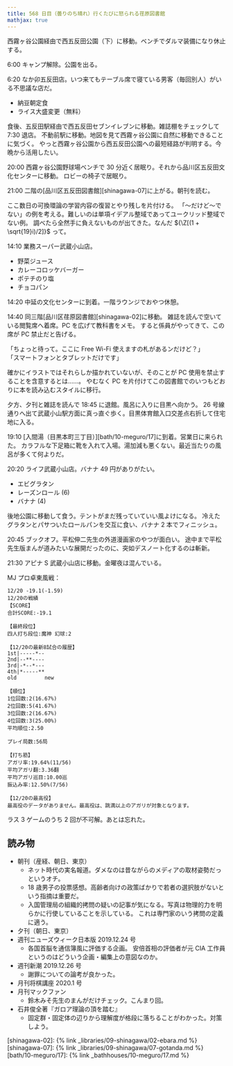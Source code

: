 ```yaml
---
title: 568 日目（曇りのち晴れ）行くたびに怒られる荏原図書館
mathjax: true
---
```


西霧ヶ谷公園経由で西五反田公園（下）に移動。ベンチでダルマ装備になり休止する。

6:00 キャンプ解除。公園を出る。

6:20 なか卯五反田店。いつ来てもテーブル席で寝ている男客（毎回別人）がいる不思議な店だ。

* 納豆朝定食
* ライス大盛変更（無料）

食後、五反田駅経由で西五反田セブンイレブンに移動。雑誌棚をチェックして 7:30 退店。
不動前駅に移動。地図を見て西霧ヶ谷公園に自然に移動できることに気づく。
やっと西霧ヶ谷公園から西五反田公園への最短経路が判明する。今晩から活用したい。

20:00 西霧ヶ谷公園野球場ベンチで 30 分近く居眠り。それから品川区五反田文化センターに移動。
ロビーの椅子で居眠り。

21:00 二階の[品川区五反田図書館][shinagawa-07]に上がる。朝刊を読む。

ここ数日の可換環論の学習内容の復習とやり残しを片付ける。
「～だけど～でない」の例を考える。難しいのは単項イデアル整域であってユークリッド整域でない例。
調べたら全然手に負えないものが出てきた。なんだ ${\Z[(1 + \sqrt{19}i)/2]}$ って。

14:10 業務スーパー武蔵小山店。

* 野菜ジュース
* カレーコロッケバーガー
* ポテチのり塩
* チョコパン

14:20 中延の文化センターに到着。一階ラウンジでおやつ休憩。

14:40 同三階[品川区荏原図書館][shinagawa-02]に移動。
雑誌を読んで空いている閲覧席へ着席。PC を広げて教科書をメモ。
すると係員がやってきて、この席が PC 禁止だと告げる。

「ちょっと待って。ここに Free Wi-Fi 使えますの札があるンだけど？」  
「スマートフォンとタブレットだけです」

確かにイラストではそれらしか描かれていないが、そのことが PC 使用を禁止することを含意するとは……。
やむなく PC を片付けてこの図書館でのいつもどおりに本を読み込むスタイルに移行。

夕方、夕刊と雑誌を読んで 18:45 に退館。風呂に入りに目黒へ向かう。
26 号線通りへ出て武蔵小山駅方面に真っ直ぐ歩く。目黒体育館入口交差点右折して住宅地に入る。

19:10 [入間湯（目黒本町三丁目）][bath/10-meguro/17]に到着。営業日に来られた。
カラフルな下足箱に靴を入れて入場。湯加減も悪くない。最近当たりの風呂が多くて何よりだ。

20:20 ライフ武蔵小山店。バナナ 49 円がありがたい。

* エビグラタン
* レーズンロール (6)
* バナナ (4)

後地公園に移動して食う。テントがまだ残っていていい風よけになる。
冷えたグラタンとパサついたロールパンを交互に食い、バナナ 2 本でフィニッシュ。

20:45 ブックオフ。平松伸二先生の外道漫画家のやつが面白い。
途中まで平松先生版まんが道みたいな展開だったのに、突如デスノート化するのは斬新。

21:30 アピナ S 武蔵小山店に移動。金曜夜は混んでいる。

MJ プロ卓東風戦：

```text
12/20 -19.1(-1.59)
12/20の戦績
【SCORE】
合計SCORE:-19.1

【最終段位】
四人打ち段位:魔神 幻球:2

【12/20の最新8試合の履歴】
1st|-----*--
2nd|--**----
3rd|-*--*---
4th|*-----**
old         new

【順位】
1位回数:2(16.67%)
2位回数:5(41.67%)
3位回数:2(16.67%)
4位回数:3(25.00%)
平均順位:2.50

プレイ局数:56局

【打ち筋】
アガリ率:19.64%(11/56)
平均アガリ翻:3.36翻
平均アガリ巡目:10.00巡
振込み率:12.50%(7/56)

【12/20の最高役】
最高役のデータがありません。最高役は、跳満以上のアガリが対象となります。
```

ラス 3 ゲームのうち 2 回が不可解。あとは忘れた。

## 読み物

* 朝刊（産経、朝日、東京）
  * ネット時代の実名報道。ダメなのは昔ながらのメディアの取材姿勢だっというオチ。
  * 18 歳男子の投票感想。高齢者向けの政策ばかりで若者の選択肢がないという指摘は重要だ。
  * 入国管理局の組織的拷問の疑いの記事が気になる。写真は物理的力を明らかに行使していることを示している。
    これは専門家のいう拷問の定義に適う。
* 夕刊（朝日、東京）
* 週刊ニューズウィーク日本版 2019.12.24 号
  * 各国首脳を通信簿風に評価する企画。
    安倍首相の評価者が元 CIA 工作員というのはどういう企画・編集上の意図なのか。
* 週刊新潮 2019.12.26 号
  * 謝罪についての論考が良かった。
* 月刊将棋講座 2020.1 号
* 月刊マックファン
  * 鈴木みそ先生のまんがだけチェック。こんまり回。
* 石井俊全著『ガロア理論の頂を踏む』
  * 固定群・固定体の辺りから理解度が格段に落ちることがわかった。対策しよう。

[shinagawa-02]: {% link _libraries/09-shinagawa/02-ebara.md %}
[shinagawa-07]: {% link _libraries/09-shinagawa/07-gotanda.md %}
[bath/10-meguro/17]: {% link _bathhouses/10-meguro/17.md %}
